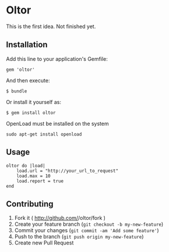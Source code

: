 # Oltor

This is the first idea. Not finished yet.

## Installation

Add this line to your application's Gemfile:

    gem 'oltor'

And then execute:

    $ bundle

Or install it yourself as:

    $ gem install oltor

OpenLoad must be installed on the system

	sudo apt-get install openload

## Usage
	
	oltor do |load|
		load.url = "http://your_url_to_request"
		load.max = 10
		load.report = true
	end




## Contributing

1. Fork it ( http://github.com/<my-github-username>/oltor/fork )
2. Create your feature branch (`git checkout -b my-new-feature`)
3. Commit your changes (`git commit -am 'Add some feature'`)
4. Push to the branch (`git push origin my-new-feature`)
5. Create new Pull Request
